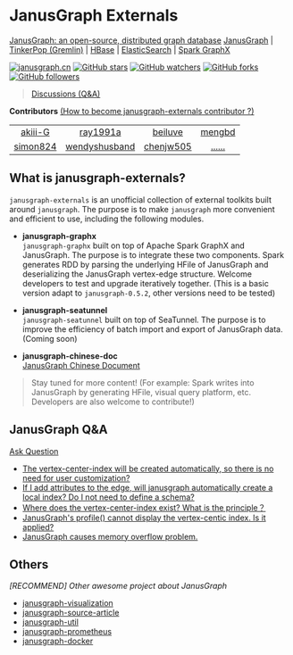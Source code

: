 # JanusGraph Externals 

[JanusGraph: an open-source, distributed graph database](https://github.com/JanusGraph/janusgraph)
[JanusGraph](https://docs.janusgraph.org/) | [TinkerPop (Gremlin)](https://tinkerpop.apache.org/docs/current/) | [HBase](https://hbase.apache.org/book.html)  | [ElasticSearch](https://www.elastic.co/guide/cn/elasticsearch/guide/current/index.html)  | [Spark GraphX](http://spark.apache.org/docs/latest/graphx-programming-guide.html)

[![janusgraph.cn](https://cdn.rawgit.com/sindresorhus/awesome/d7305f38d29fed78fa85652e3a63e154dd8e8829/media/badge.svg)](https://github.com/simon824/janusgraph.cn)
[![GitHub stars](https://img.shields.io/github/stars/simon824/janusgraph.cn.svg?label=Stars)](https://github.com/simon824/janusgraph.cn/stargazers)
[![GitHub watchers](https://img.shields.io/github/watchers/simon824/janusgraph.cn.svg?label=Watchers)](https://github.com/simon824/janusgraph.cn/watchers)
[![GitHub forks](https://img.shields.io/github/forks/simon824/janusgraph.cn.svg?label=Forks)](https://github.com/simon824/janusgraph.cn/fork)
[![GitHub followers](https://img.shields.io/github/followers/simon824.svg?label=Followers)](https://github.com/simon824)

> [Discussions (Q&A)](https://github.com/simon824/janusgraph.cn/discussions)

**Contributors**
[ (How to become janusgraph-externals contributor ?)](https://github.com/simon824/janusgraph.cn/blob/main/contributor.md)

<table>
  <tr>
    <td align="center">
      <a href="https://github.com/akiii-G"></a>
      <a href="https://github.com/akiii-G">akiii-G</a>
    </td>       
    <td align="center">
      <a href="https://github.com/ray1991a">
      </a>
      <a href="https://github.com/ray1991a">ray1991a</a>
    </td>
    <td align="center">
      <a href="https://github.com/beiluve">
      </a>
      <a href="https://github.com/beiluve">beiluve</a>
    </td>
    <td align="center">
      <a href="https://github.com/mengbd">
      </a>
      <a href="https://github.com/mengbd">mengbd</a>
    </td>
  </tr>
   <tr>
    <td align="center">
      <a href="https://github.com/simon824"></a>
      <a href="https://github.com/simon824">simon824</a>
    </td>
    <td align="center">
      <a href="https://github.com/wendyshusband"></a>
      <a href="https://github.com/wendyshusband">wendyshusband</a>
    </td>
    <td align="center">
      <a href="https://github.com/chenjw505"></a>
      <a href="https://github.com/chenjw505">chenjw505</a>
    </td>  
    <td align="center">
      <a href="https://github.com/simon824"></a>
      <a href="https://github.com/simon824">......</a>
    </td>  
  </tr>
</table>


## What is janusgraph-externals?

`janusgraph-externals` is an unofficial collection of external toolkits built around `janusgraph`. The purpose is to make `janusgraph` more convenient and efficient to use, including the following modules.  

- **janusgraph-graphx**  
`janusgraph-graphx` built on top of Apache Spark GraphX and JanusGraph. The purpose is to integrate these two components. Spark generates RDD by parsing the underlying HFile of JanusGraph and deserializing the JanusGraph vertex-edge structure. Welcome developers to test and upgrade iteratively together. (This is a basic version adapt to `janusgraph-0.5.2`, other versions need to be tested)
   
- **janusgraph-seatunnel**  
`janusgraph-seatunnel` built on top of SeaTunnel. The purpose is to improve the efficiency of batch import and export of JanusGraph data.(Coming soon)
    
- **janusgraph-chinese-doc**  
[JanusGraph Chinese Document](https://github.com/simon824/janusgraph.cn#janusgraph-doc)

> Stay tuned for more content! (For example: Spark writes into JanusGraph by generating HFile, visual query platform, etc. Developers are also welcome to contribute!)

## JanusGraph Q&A
[ Ask Question](https://github.com/simon824/janusgraph.cn/discussions)

- [The vertex-center-index will be created automatically, so there is no need for user customization?](https://github.com/simon824/janusgraph.cn/discussions/3)
- [If I add attributes to the edge, will janusgraph automatically create a local index? Do I not need to define a schema?](https://github.com/simon824/janusgraph.cn/discussions/3)
- [Where does the vertex-center-index exist? What is the principle？](https://github.com/simon824/janusgraph.cn/discussions/3)
- [JanusGraph's profile() cannot display the vertex-centic index. Is it applied?](https://github.com/simon824/janusgraph.cn/discussions/2)
- [JanusGraph causes memory overflow problem.](https://github.com/simon824/janusgraph.cn/discussions/5) 

## Others
*[RECOMMEND] Other awesome project about JanusGraph* 
- [janusgraph-visualization](https://github.com/fenglex/janusgraph-visualization)
- [janusgraph-source-article](https://github.com/yoylee/janusgraph-source-article)
- [janusgraph-util](https://github.com/dengziming/janusgraph-util)
- [janusgraph-prometheus](https://github.com/gguttikonda/janusgraph-prometheus)
- [janusgraph-docker](https://github.com/JanusGraph/janusgraph-docker)